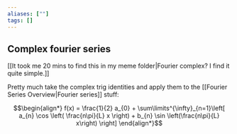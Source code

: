 ```yaml
---
aliases: [""]
tags: []
---
```


## Complex fourier series
[[It took me 20 mins to find this in my meme folder|Fourier complex? I find it quite simple.]]


Pretty much take the complex trig identities and apply them to the [[Fourier Series Overview|Fourier series]] stuff:

$$\begin{align*}
f(x) = \frac{1}{2} a_{0} + \sum\limits^{\infty}_{n=1}\left[ a_{n} \cos \left( \frac{n\pi}{L} x \right) + b_{n} \sin \left(\frac{n\pi}{L} x\right) \right]
\end{align*}$$

